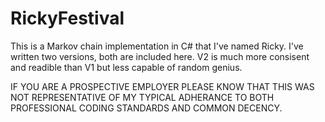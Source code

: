 # RickyFestival
This is a Markov chain implementation in C# that I've named Ricky. I've written two versions, both are included here. V2 is much more consisent and readible than V1 but less capable of random genius.

IF YOU ARE A PROSPECTIVE EMPLOYER PLEASE KNOW THAT THIS WAS NOT REPRESENTATIVE OF MY TYPICAL ADHERANCE TO BOTH PROFESSIONAL CODING STANDARDS AND COMMON DECENCY.

